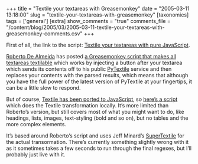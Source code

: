 +++
title = "Textile your textareas with Greasemonkey"
date = "2005-03-11 13:18:00"
slug = "textile-your-textareas-with-greasemonkey"
[taxonomies]
tags = ['general']
[extra]
show_comments = "true"
comments_file = "/content/blog/2005/03/2005-03-11-textile-your-textareas-with-greasemonkey-comments.csv"
+++

First of all, the link to the script: [Textile your textareas with pure JavaScript](http://philwilson.org/code/greasemonkey/textile.user.js).

[Roberto De Almeida](http://dealmeida.net/) has posted [a Greasemonkey script that makes all textareas textilable](http://dealmeida.net/en/Projects/PyTextile/greasemonkey_and_textile.html) which works by injecting a button after your textarea which sends its contents off to his public [PyTextile](http://dealmeida.net/en/Projects/PyTextile/) service and then replaces your contents with the parsed results, which means that although you have the full power of the latest version of PyTextile at your fingertips, it can be a little slow to respond.

But of course, [Textile has been ported to JavaScript](http://www.kryogenix.org/days/2004/07/07/commentsTextile), so [here’s a script](http://philwilson.org/code/greasemonkey/textile.user.js) which does the Textile transformation locally. It’s more limited than Roberto’s version, but still covers most of what you might want to do, like headings, lists, images, text-styling (bold and so on), but no tables and the more complex elements.

It’s based around Roberto’s script and uses Jeff Minard’s [SuperTextile](http://www.creatimation.net/textile.js) for the actual transormation. There’s currently something slightly wrong with it as it sometimes takes a few seconds to run through the final regexes, but I’ll probably just live with it.
